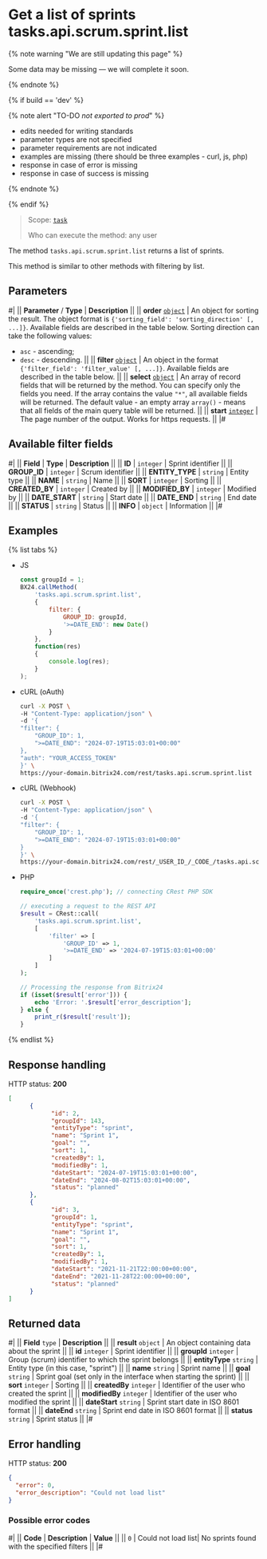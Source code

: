 # Get a list of sprints tasks.api.scrum.sprint.list

{% note warning "We are still updating this page" %}

Some data may be missing — we will complete it soon.

{% endnote %}

{% if build == 'dev' %}

{% note alert "TO-DO _not exported to prod_" %}

- edits needed for writing standards
- parameter types are not specified
- parameter requirements are not indicated
- examples are missing (there should be three examples - curl, js, php)
- response in case of error is missing
- response in case of success is missing

{% endnote %}

{% endif %}

> Scope: [`task`](../../../scopes/permissions.md)
>
> Who can execute the method: any user

The method `tasks.api.scrum.sprint.list` returns a list of sprints.

This method is similar to other methods with filtering by list.

## Parameters

#|
|| **Parameter** / **Type** | **Description** ||
|| **order**
[`object`](../../../data-types.md) | An object for sorting the result. The object format is `{'sorting_field': 'sorting_direction' [, ...]}`. Available fields are described in the table below.
Sorting direction can take the following values:
- `asc` - ascending;
- `desc` - descending. ||
  || **filter**
  [`object`](../../../data-types.md) | An object in the format `{'filter_field': 'filter_value' [, ...]}`. Available fields are described in the table below. ||
  || **select**
  [`object`](../../../data-types.md) | An array of record fields that will be returned by the method. You can specify only the fields you need. If the array contains the value `"*"`, all available fields will be returned.
  The default value - an empty array `array()` - means that all fields of the main query table will be returned. ||
  || **start**
  [`integer`](../../../data-types.md) | The page number of the output. Works for https requests. ||
|#

## Available filter fields

#|
|| **Field** | **Type** | **Description** ||
|| **ID** | `integer` | Sprint identifier ||
|| **GROUP_ID** | `integer` | Scrum identifier ||
|| **ENTITY_TYPE** | `string` | Entity type ||
|| **NAME** | `string` | Name ||
|| **SORT** | `integer` | Sorting ||
|| **CREATED_BY** | `integer` | Created by ||
|| **MODIFIED_BY** | `integer` | Modified by ||
|| **DATE_START** | `string` | Start date ||
|| **DATE_END** | `string` | End date ||
|| **STATUS** | `string` | Status ||
|| **INFO** | `object` | Information ||
|#

## Examples
{% list tabs %}

- JS
    ```js
    const groupId = 1;
    BX24.callMethod(
        'tasks.api.scrum.sprint.list',
        {
            filter: {
                GROUP_ID: groupId,
                '>=DATE_END': new Date()
            }
        },
        function(res)
        {
            console.log(res);
        }
    );
    ```

- cURL (oAuth)
    ```bash
    curl -X POST \
    -H "Content-Type: application/json" \
    -d '{
    "filter": {
        "GROUP_ID": 1,
        ">=DATE_END": "2024-07-19T15:03:01+00:00"
    },
    "auth": "YOUR_ACCESS_TOKEN"
    }' \
    https://your-domain.bitrix24.com/rest/tasks.api.scrum.sprint.list
    ```

- cURL (Webhook)
    ```bash
    curl -X POST \
    -H "Content-Type: application/json" \
    -d '{
    "filter": {
        "GROUP_ID": 1,
        ">=DATE_END": "2024-07-19T15:03:01+00:00"
    }
    }' \
    https://your-domain.bitrix24.com/rest/_USER_ID_/_CODE_/tasks.api.scrum.sprint.list
    ```

- PHP
    ```php
    require_once('crest.php'); // connecting CRest PHP SDK

    // executing a request to the REST API
    $result = CRest::call(
        'tasks.api.scrum.sprint.list',
        [
            'filter' => [
                'GROUP_ID' => 1,
                '>=DATE_END' => '2024-07-19T15:03:01+00:00'
            ]
        ]
    );

    // Processing the response from Bitrix24
    if (isset($result['error'])) {
        echo 'Error: '.$result['error_description'];
    } else {
        print_r($result['result']);
    }
    ```

{% endlist %}

## Response handling

HTTP status: **200**

```json
[
      {
            "id": 2,
            "groupId": 143,
            "entityType": "sprint",
            "name": "Sprint 1",
            "goal": "",
            "sort": 1,
            "createdBy": 1,
            "modifiedBy": 1,
            "dateStart": "2024-07-19T15:03:01+00:00",
            "dateEnd": "2024-08-02T15:03:01+00:00",
            "status": "planned"
      },
      {
            "id": 3,
            "groupId": 1,
            "entityType": "sprint",
            "name": "Sprint 1",
            "goal": "",
            "sort": 1,
            "createdBy": 1,
            "modifiedBy": 1,
            "dateStart": "2021-11-21T22:00:00+00:00",
            "dateEnd": "2021-11-28T22:00:00+00:00",
            "status": "planned"
      }
]
```

## Returned data

#|
|| **Field** `type` | **Description** ||
|| **result** `object` | An object containing data about the sprint ||
|| **id** `integer` | Sprint identifier ||
|| **groupId** `integer` | Group (scrum) identifier to which the sprint belongs ||
|| **entityType** `string` | Entity type (in this case, "sprint") ||
|| **name** `string` | Sprint name ||
|| **goal** `string` | Sprint goal (set only in the interface when starting the sprint) ||
|| **sort** `integer` | Sorting ||
|| **createdBy** `integer` | Identifier of the user who created the sprint ||
|| **modifiedBy** `integer` | Identifier of the user who modified the sprint ||
|| **dateStart** `string` | Sprint start date in ISO 8601 format ||
|| **dateEnd** `string` | Sprint end date in ISO 8601 format ||
|| **status** `string` | Sprint status ||
|#

## Error handling

HTTP status: **200**

```json
{
  "error": 0,
  "error_description": "Could not load list"
}
```

### Possible error codes

#|
|| **Code** | **Description**  | **Value** ||
|| `0` | Could not load list| No sprints found with the specified filters ||
|#